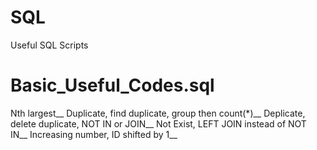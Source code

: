 # SQL
Useful SQL Scripts
# Basic_Useful_Codes.sql
Nth largest__
Duplicate, find duplicate, group then count(*)__
Deplicate, delete duplicate, NOT IN or JOIN__
Not Exist, LEFT JOIN instead of NOT IN__
Increasing number, ID shifted by 1__
